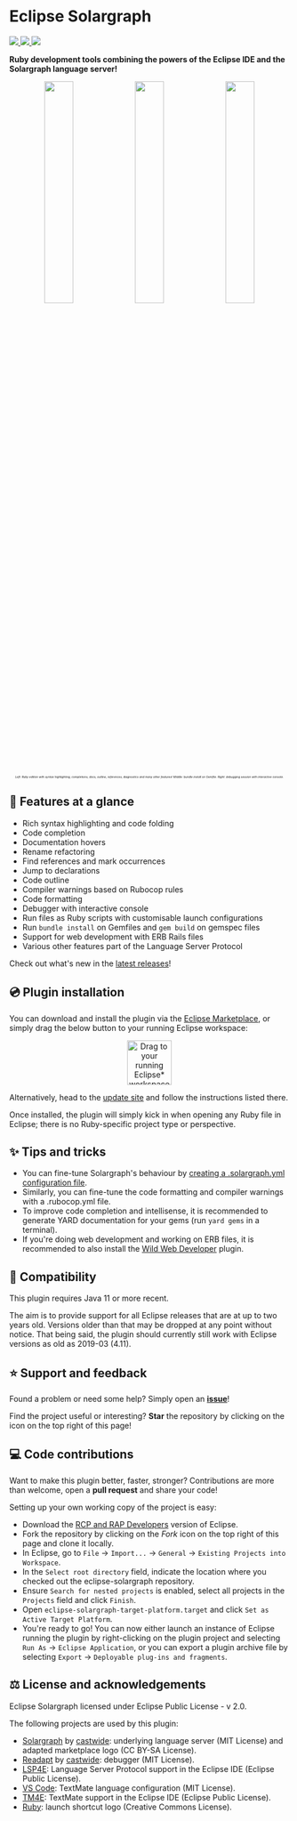 # Eclipse Solargraph 
<a href="https://marketplace.eclipse.org/content/ruby-solargraph">
<img src ="https://img.shields.io/eclipse-marketplace/v/ruby-solargraph.svg" />
</a>
<a href="https://marketplace.eclipse.org/content/ruby-solargraph">
<img src ="https://img.shields.io/eclipse-marketplace/favorites/ruby-solargraph.svg" />
</a>
<a href="https://marketplace.eclipse.org/content/ruby-solargraph">
<img src ="https://img.shields.io/eclipse-marketplace/dt/ruby-solargraph.svg" />
</a>

**Ruby development tools combining the powers of the Eclipse IDE and the Solargraph language server!**

<p align="center" style="font-size:6px;">
<img src ="https://github.com/PyvesB/eclipse-solargraph/blob/master/images/editor.png?raw=true" width="32%" />
<img src ="https://github.com/PyvesB/eclipse-solargraph/blob/master/images/bundle-install.png?raw=true" width="32%" />
<img src ="https://github.com/PyvesB/eclipse-solargraph/blob/master/images/debugger.png?raw=true" width="32%" />
<br />
<i><sub>Left: Ruby edition with syntax highlighting, completions, docs, outline, references, diagnostics and many other features! Middle: bundle install on Gemfile. Right: debugging session with interactive console.</sub></i>
</p>

## :gem: Features at a glance

* Rich syntax highlighting and code folding
* Code completion
* Documentation hovers
* Rename refactoring
* Find references and mark occurrences
* Jump to declarations
* Code outline
* Compiler warnings based on Rubocop rules
* Code formatting
* Debugger with interactive console
* Run files as Ruby scripts with customisable launch configurations
* Run `bundle install` on Gemfiles and `gem build` on gemspec files
* Support for web development with ERB Rails files
* Various other features part of the Language Server Protocol

Check out what's new in the [latest releases](https://github.com/PyvesB/eclipse-solargraph/releases)!

## :cd: Plugin installation

You can download and install the plugin via the [Eclipse Marketplace](https://marketplace.eclipse.org/content/ruby-solargraph/), or simply drag the below button to your running Eclipse workspace:

<p align="center">
<a href="http://marketplace.eclipse.org/marketplace-client-intro?mpc_install=4611382" class="drag" title="Drag to your running Eclipse* workspace. *Requires Eclipse Marketplace Client"><img style="width:80px;" typeof="foaf:Image" class="img-responsive" src="https://marketplace.eclipse.org/sites/all/themes/solstice/public/images/marketplace/btn-install.svg" alt="Drag to your running Eclipse* workspace. *Requires Eclipse Marketplace Client" /></a>
</p>

Alternatively, head to the [update site](https://pyvesb.github.io/eclipse-solargraph/) and follow the instructions listed there.

Once installed, the plugin will simply kick in when opening any Ruby file in Eclipse; there is no Ruby-specific project type or perspective.

## :sparkles: Tips and tricks

* You can fine-tune Solargraph's behaviour by [creating a .solargraph.yml configuration file](https://solargraph.org/guides/configuration).
* Similarly, you can fine-tune the code formatting and compiler warnings with a .rubocop.yml file.
* To improve code completion and intellisense, it is recommended to generate YARD documentation for your gems (run `yard gems` in a terminal).
* If you're doing web development and working on ERB files, it is recommended to also install the [Wild Web Developer](https://github.com/eclipse/wildwebdeveloper) plugin.

## :date: Compatibility

This plugin requires Java 11 or more recent.

The aim is to provide support for all Eclipse releases that are at up to two years old. Versions older than that may be dropped at any point without notice. That being said, the plugin should currently still work with Eclipse versions as old as 2019-03 (4.11).

## :star: Support and feedback

Found a problem or need some help? Simply open an [**issue**](https://github.com/PyvesB/eclipse-solargraph/issues)!

Find the project useful or interesting? **Star** the repository by clicking on the icon on the top right of this page!

## :computer: Code contributions

Want to make this plugin better, faster, stronger? Contributions are more than welcome, open a **pull request** and share your code!

Setting up your own working copy of the project is easy:
* Download the [RCP and RAP Developers](https://eclipse.org/downloads/eclipse-packages/) version of Eclipse.
* Fork the repository by clicking on the *Fork* icon on the top right of this page and clone it locally.
* In Eclipse, go to `File` -> `Import...` -> `General` -> `Existing Projects into Workspace`.
* In the `Select root directory` field, indicate the location where you checked out the eclipse-solargraph repository.
* Ensure `Search for nested projects` is enabled, select all projects in the `Projects` field and click `Finish`.
* Open `eclipse-solargraph-target-platform.target` and click `Set as Active Target Platform`.
* You're ready to go! You can now either launch an instance of Eclipse running the plugin by right-clicking on the plugin project and selecting `Run As` -> `Eclipse Application`, or you can export a plugin archive file by selecting `Export` -> `Deployable plug-ins and fragments`.

## :balance_scale: License and acknowledgements

Eclipse Solargraph licensed under Eclipse Public License - v 2.0.

The following projects are used by this plugin:
* [Solargraph](http://solargraph.org/) by [castwide](https://github.com/castwide): underlying language server (MIT License) and adapted marketplace logo (CC BY-SA License).
* [Readapt](https://github.com/castwide/readapt) by [castwide](https://github.com/castwide): debugger (MIT License).
* [LSP4E](https://projects.eclipse.org/projects/technology.lsp4e): Language Server Protocol support in the Eclipse IDE (Eclipse Public License).
* [VS Code](https://code.visualstudio.com/): TextMate language configuration (MIT License).
* [TM4E](https://projects.eclipse.org/projects/technology.tm4e): TextMate support in the Eclipse IDE (Eclipse Public License).
* [Ruby](https://www.ruby-lang.org): launch shortcut logo (Creative Commons License).
